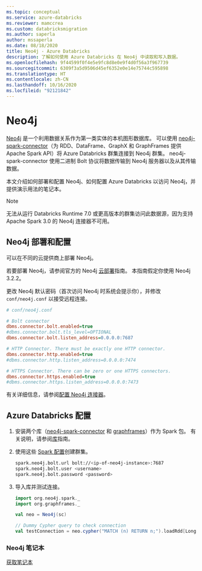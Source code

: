 ```yaml
---
ms.topic: conceptual
ms.service: azure-databricks
ms.reviewer: mamccrea
ms.custom: databricksmigration
ms.author: saperla
author: mssaperla
ms.date: 08/18/2020
title: Neo4j - Azure Databricks
description: 了解如何使用 Azure Databricks 在 Neo4j 中读取和写入数据。
ms.openlocfilehash: 9f44599f0f4e5e9fc8d8e0e9f4d0f56a3f967739
ms.sourcegitcommit: 6309f3a5d9506d45ef6352e0e14e75744c595898
ms.translationtype: HT
ms.contentlocale: zh-CN
ms.lasthandoff: 10/16/2020
ms.locfileid: "92121842"
---
```

# <a name="neo4j"></a>Neo4j

[Neo4j](https://neo4j.com/) 是一个利用数据关系作为第一类实体的本机图形数据库。 可以使用 [neo4j-spark-connector](https://github.com/neo4j-contrib/neo4j-spark-connector)（为 RDD、DataFrame、GraphX 和 GraphFrames 提供 Apache Spark API）将 Azure Databricks 群集连接到 Neo4j 群集。 neo4j-spark-connector 使用二进制 Bolt 协议将数据传输到 Neo4j 服务器以及从其传输数据。

本文介绍如何部署和配置 Neo4j、如何配置 Azure Databricks 以访问 Neo4j，并提供演示用法的笔记本。

> [!NOTE]
>
> 无法从运行 Databricks Runtime 7.0 或更高版本的群集访问此数据源，因为支持 Apache Spark 3.0 的 Neo4j 连接器不可用。

## <a name="neo4j-deployment-and-configuration"></a>Neo4j 部署和配置

可以在不同的云提供商上部署 Neo4j。

若要部署 Neo4j，请参阅官方的 Neo4j [云部署](https://neo4j.com/developer/guide-cloud-deployment/)指南。 本指南假定你使用 Neo4j 3.2.2。

更改 Neo4j 默认密码（首次访问 Neo4j 时系统会提示你），并修改 `conf/neo4j.conf` 以接受远程连接。

```ini
# conf/neo4j.conf

# Bolt connector
dbms.connector.bolt.enabled=true
#dbms.connector.bolt.tls_level=OPTIONAL
dbms.connector.bolt.listen_address=0.0.0.0:7687

# HTTP Connector. There must be exactly one HTTP connector.
dbms.connector.http.enabled=true
#dbms.connector.http.listen_address=0.0.0.0:7474

# HTTPS Connector. There can be zero or one HTTPS connectors.
dbms.connector.https.enabled=true
#dbms.connector.https.listen_address=0.0.0.0:7473
```

有关详细信息，请参阅[配置 Neo4j 连接器](https://neo4j.com/docs/operations-manual/current/configuration/connectors/)。

## <a name="azure-databricks-configuration"></a>Azure Databricks 配置

1. 安装两个库（[neo4j-spark-connector](https://spark-packages.org/package/neo4j-contrib/neo4j-spark-connector) 和 [graphframes](https://spark-packages.org/package/graphframes/graphframes)）作为 Spark 包。 有关说明，请参阅[库](../../libraries/workspace-libraries.md#maven-libraries)指南。
2. 使用这些 [Spark 配置](../../clusters/configure.md#spark-config)创建群集。

   ```bash
   spark.neo4j.bolt.url bolt://<ip-of-neo4j-instance>:7687
   spark.neo4j.bolt.user <username>
   spark.neo4j.bolt.password <password>
   ```

3. 导入库并测试连接。

   ```scala
   import org.neo4j.spark._
   import org.graphframes._

   val neo = Neo4j(sc)

   // Dummy Cypher query to check connection
   val testConnection = neo.cypher("MATCH (n) RETURN n;").loadRdd[Long]
   ```

### <a name="neo4j-notebook"></a>Neo4j 笔记本

[获取笔记本](../../_static/notebooks/neo4j.html)